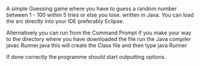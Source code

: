 A simple Guessing game where you have to guess a random number between 1 - 100 within 5 tries or else you lose. 
written in Java.
You can load the src directly into your IDE preferably Eclipse.

Alternatively you can run from the Command Prompt if you make your way to the directory where you have downloaded the file run the Java compiler javac Runner.java this will create the Class file and then type java Runner

If done correctly the programme should start outputting options.
